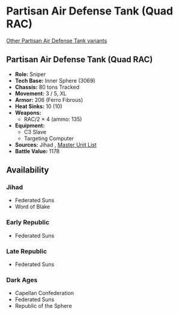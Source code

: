 # Partisan Air Defense Tank (Quad RAC) 

[Other Partisan Air Defense Tank variants](../partisan_air_defense_tank.md) 

## Partisan Air Defense Tank (Quad RAC) 

- **Role:** Sniper 
- **Tech Base:** Inner Sphere (3069) 
- **Chassis:** 80 tons Tracked 
- **Movement:** 3 / 5, XL 
- **Armor:** 206 (Ferro Fibrous) 
- **Heat Sinks:** 10 (10) 
- **Weapons:** 
  - RAC/2 × 4 (ammo: 135) 
- **Equipment:** 
  - C3 Slave 
  - Targeting Computer 
- **Sources:** Jihad , [Master Unit List](http://masterunitlist.info/Unit/Details/2438/partisan-air-defense-tank-quad-rac) 
- **Battle Value:** 1178 

## Availability 

### Jihad 

- Federated Suns 
- Word of Blake 

### Early Republic 

- Federated Suns 

### Late Republic 

- Federated Suns 

### Dark Ages 

- Capellan Confederation 
- Federated Suns 
- Republic of the Sphere 

